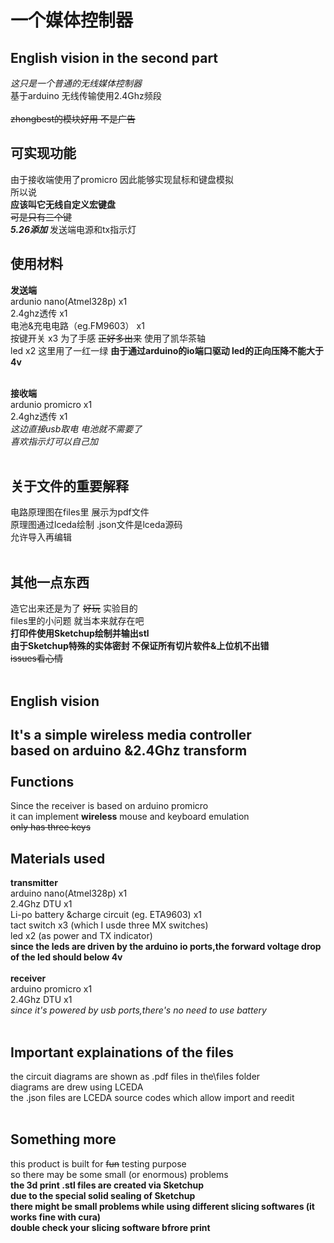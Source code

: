 一个媒体控制器
====
English vision in the second part
----
*这只是一个普通的无线媒体控制器*   <br>
基于arduino 无线传输使用2.4Ghz频段  <br>
<br>
~~zhongbest的模块好用 不是广告~~  <br>

可实现功能 
----
由于接收端使用了promicro 因此能够实现鼠标和键盘模拟  <br>
所以说  <br>
**应该叫它无线自定义宏键盘**  <br>
~~可是只有三个键~~  <br>
***5.26添加***  发送端电源和tx指示灯 <br>

使用材料
----
**发送端**  <br>
ardunio nano(Atmel328p) x1  <br>
2.4ghz透传 x1  <br>
电池&充电电路（eg.FM9603） x1 <br>
按键开关 x3 为了手感 ~~正好多出来~~ 使用了凯华茶轴 <br>
led x2 这里用了一红一绿 **由于通过arduino的io端口驱动 led的正向压降不能大于4v**<br>
<br>

**接收端** <br>
ardunio promicro x1  <br>
2.4ghz透传  x1  <br>
*这边直接usb取电 电池就不需要了*  <br>
*喜欢指示灯可以自己加*  <br>
<br>

关于文件的重要解释
----
电路原理图在files里 展示为pdf文件   <br>
原理图通过lceda绘制 .json文件是lceda源码   <br> 
允许导入再编辑  <br>
<br>

其他一点东西
----
造它出来还是为了 ~~好玩~~ 实验目的  <br>
files里的小问题 就当本来就存在吧  <br>
**打印件使用Sketchup绘制并输出stl**  <br>
**由于Sketchup特殊的实体密封 不保证所有切片软件&上位机不出错**  <br>
~~issues看心情~~ <br>
<br>

English vision
----
**It's a simple wireless media controller** <br>
based on arduino &2.4Ghz transform <br>
<br>
Functions
----
Since the receiver is based on arduino promicro<br>
it can implement **wireless** mouse and keyboard emulation<br>
~~only has three keys~~
<br>

Materials used
----
**transmitter** <br>
arduino nano(Atmel328p) x1 <br>
2.4Ghz DTU x1 <br>
Li-po battery &charge circuit (eg. ETA9603) x1  <br>
tact switch x3 (which I usde three MX switches) <br>
led x2 (as power and TX indicator)<br>
**since the leds are driven by the arduino io ports,the forward voltage drop of the led should below 4v** <br>
<br>
**receiver**  <br>
arduino promicro x1 <br>
2.4Ghz DTU x1 <br>
*since it's powered by usb ports,there's no need to use battery* <br>
<br>

Important explainations of the files
----
the circuit diagrams are shown as .pdf files in the\files folder <br>
diagrams are drew using LCEDA <br>
the .json files are LCEDA source codes which allow import and reedit <br>
<br>

Something more
----
this product is built for ~~fun~~ testing purpose <br>
so there may be some small (or enormous) problems <br>
**the 3d print .stl files are created via Sketchup** <br>
**due to the special solid sealing of Sketchup**  <br>
**there might be small problems while using different slicing softwares (it works fine with cura)**  <br>
**double check your slicing software bfrore print** <br>

